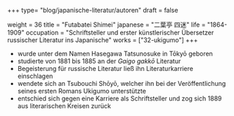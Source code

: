 +++
type= "blog/japanische-literatur/autoren"
draft = false

weight = 36
title = "Futabatei Shimei"
japanese = "二葉亭 四迷"
life = "1864-1909"
occupation = "Schriftsteller und erster künstlerischer Übersetzer russischer Literatur ins Japanische"
works = ["32-ukigumo"]
+++

- wurde unter dem Namen Hasegawa Tatsunosuke in Tōkyō geboren
- studierte von 1881 bis 1885 an der _Gaigo gakkō_ Literatur
- Begeisterung für russische Literatur ließ ihn Literaturkarriere einschlagen
- wendete sich an Tsubouchi Shōyō, welcher ihn bei der Veröffentlichung seines ersten Romans Ukigumo unterstützte
- entschied sich gegen eine Karriere als Schriftsteller und zog sich 1889 aus literarischen Kreisen zurück
